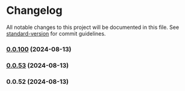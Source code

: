 # Changelog

All notable changes to this project will be documented in this file. See [standard-version](https://github.com/conventional-changelog/standard-version) for commit guidelines.

### [0.0.100](https://dev.azure.com/desarrollooticoptimus/optimus/_git/ComponentsFront/compare/v0.0.53...v0.0.100) (2024-08-13)

### [0.0.53](https://dev.azure.com/desarrollooticoptimus/optimus/_git/ComponentsFront/compare/v0.0.52...v0.0.53) (2024-08-13)

### 0.0.52 (2024-08-13)
